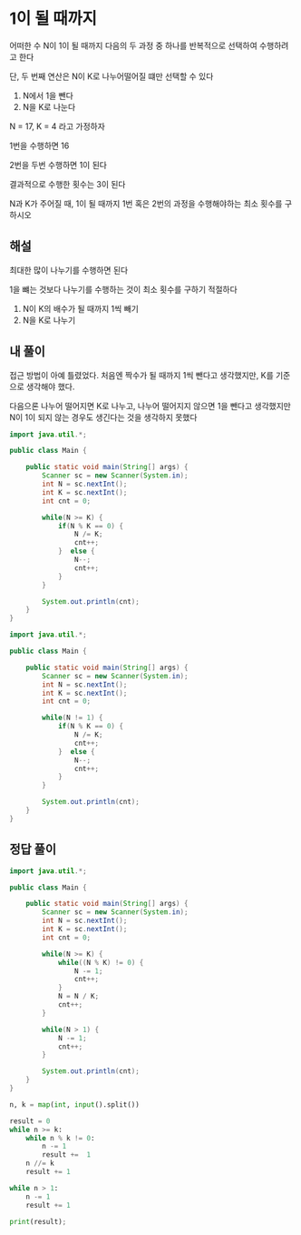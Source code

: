 # 1이 될 때까지

어떠한 수 N이 1이 될 때까지 다음의 두 과정 중 하나를 반복적으로 선택하여 수행하려고 한다

단, 두 번째 연산은 N이 K로 나누어떨어질 떄만 선택할 수 있다

1. N에서 1을 뺀다
2. N을 K로 나눈다

N = 17, K = 4 라고 가정하자

1번을 수행하면 16

2번을 두번 수행하면 1이 된다

결과적으로 수행한 횟수는 3이 된다

N과 K가 주어질 때, 1이 될 때까지 1번 혹은 2번의 과정을 수행해야하는 최소 횟수를 구하시오

## 해설

최대한 많이 나누기를 수행하면 된다

1을 뺴는 것보다 나누기를 수행하는 것이 최소 횟수를 구하기 적절하다

1. N이 K의 배수가 될 때까지 1씩 빼기
2. N을 K로 나누기

## 내 풀이

접근 방법이 아예 틀렸었다. 처음엔 짝수가 될 때까지 1씩 뺀다고 생각했지만, K를 기준으로 생각해야 했다.

다음으론 나누어 떨어지면 K로 나누고, 나누어 떨어지지 않으면 1을 뺀다고 생각했지만 N이 1이 되지 않는 경우도 생긴다는 것을 생각하지 못했다

```java
import java.util.*;

public class Main {

    public static void main(String[] args) {
        Scanner sc = new Scanner(System.in);
        int N = sc.nextInt();
        int K = sc.nextInt();
        int cnt = 0;

        while(N >= K) {
            if(N % K == 0) {
                N /= K;
                cnt++;
            }  else {
                N--;
                cnt++;
            }
        }

        System.out.println(cnt);
    }
}
```

```java
import java.util.*;

public class Main {

    public static void main(String[] args) {
        Scanner sc = new Scanner(System.in);
        int N = sc.nextInt();
        int K = sc.nextInt();
        int cnt = 0;

        while(N != 1) {
            if(N % K == 0) {
                N /= K;
                cnt++;
            }  else {
                N--;
                cnt++;
            }
        }

        System.out.println(cnt);
    }
}
```

## 정답 풀이

```java
import java.util.*;

public class Main {

    public static void main(String[] args) {
        Scanner sc = new Scanner(System.in);
        int N = sc.nextInt();
        int K = sc.nextInt();
        int cnt = 0;

        while(N >= K) {
            while((N % K) != 0) {
                N -= 1;
                cnt++;
            }
            N = N / K;
            cnt++;
        }

        while(N > 1) {
            N -= 1;
            cnt++;
        }

        System.out.println(cnt);
    }
}
```

```python
n, k = map(int, input().split())

result = 0
while n >= k:
    while n % k != 0:
        n -= 1
        result +=  1
    n //= k
    result += 1

while n > 1:
    n -= 1
    result += 1

print(result);

```
```